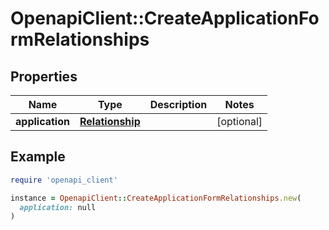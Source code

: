 # OpenapiClient::CreateApplicationFormRelationships

## Properties

| Name | Type | Description | Notes |
| ---- | ---- | ----------- | ----- |
| **application** | [**Relationship**](Relationship.md) |  | [optional] |

## Example

```ruby
require 'openapi_client'

instance = OpenapiClient::CreateApplicationFormRelationships.new(
  application: null
)
```

